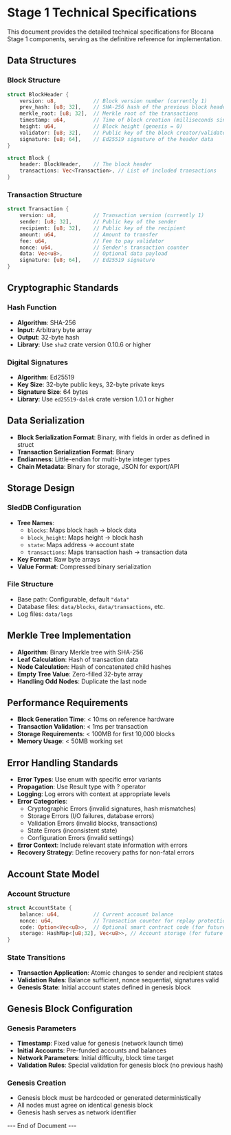 # Stage 1 Technical Specifications

This document provides the detailed technical specifications for Blocana Stage 1 components, serving as the definitive reference for implementation.

## Data Structures

### Block Structure

```rust
struct BlockHeader {
    version: u8,            // Block version number (currently 1)
    prev_hash: [u8; 32],    // SHA-256 hash of the previous block header
    merkle_root: [u8; 32],  // Merkle root of the transactions
    timestamp: u64,         // Time of block creation (milliseconds since Unix epoch)
    height: u64,            // Block height (genesis = 0)
    validator: [u8; 32],    // Public key of the block creator/validator
    signature: [u8; 64],    // Ed25519 signature of the header data
}

struct Block {
    header: BlockHeader,    // The block header
    transactions: Vec<Transaction>, // List of included transactions
}
```

### Transaction Structure

```rust
struct Transaction {
    version: u8,            // Transaction version (currently 1)
    sender: [u8; 32],       // Public key of the sender
    recipient: [u8; 32],    // Public key of the recipient
    amount: u64,            // Amount to transfer
    fee: u64,               // Fee to pay validator
    nonce: u64,             // Sender's transaction counter
    data: Vec<u8>,          // Optional data payload
    signature: [u8; 64],    // Ed25519 signature
}
```

## Cryptographic Standards

### Hash Function
- **Algorithm**: SHA-256
- **Input**: Arbitrary byte array
- **Output**: 32-byte hash
- **Library**: Use `sha2` crate version 0.10.6 or higher

### Digital Signatures
- **Algorithm**: Ed25519
- **Key Size**: 32-byte public keys, 32-byte private keys
- **Signature Size**: 64 bytes
- **Library**: Use `ed25519-dalek` crate version 1.0.1 or higher

## Data Serialization
- **Block Serialization Format**: Binary, with fields in order as defined in struct
- **Transaction Serialization Format**: Binary
- **Endianness**: Little-endian for multi-byte integer types
- **Chain Metadata**: Binary for storage, JSON for export/API

## Storage Design

### SledDB Configuration
- **Tree Names**: 
  - `blocks`: Maps block hash → block data
  - `block_height`: Maps height → block hash
  - `state`: Maps address → account state
  - `transactions`: Maps transaction hash → transaction data
- **Key Format**: Raw byte arrays
- **Value Format**: Compressed binary serialization

### File Structure
- Base path: Configurable, default `"data"`
- Database files: `data/blocks`, `data/transactions`, etc.
- Log files: `data/logs`

## Merkle Tree Implementation
- **Algorithm**: Binary Merkle tree with SHA-256
- **Leaf Calculation**: Hash of transaction data
- **Node Calculation**: Hash of concatenated child hashes
- **Empty Tree Value**: Zero-filled 32-byte array
- **Handling Odd Nodes**: Duplicate the last node

## Performance Requirements
- **Block Generation Time**: < 10ms on reference hardware
- **Transaction Validation**: < 1ms per transaction
- **Storage Requirements**: < 100MB for first 10,000 blocks
- **Memory Usage**: < 50MB working set

## Error Handling Standards
- **Error Types**: Use enum with specific error variants
- **Propagation**: Use Result type with ? operator
- **Logging**: Log errors with context at appropriate levels
- **Error Categories**:
  - Cryptographic Errors (invalid signatures, hash mismatches)
  - Storage Errors (I/O failures, database errors)
  - Validation Errors (invalid blocks, transactions)
  - State Errors (inconsistent state)
  - Configuration Errors (invalid settings)
- **Error Context**: Include relevant state information with errors
- **Recovery Strategy**: Define recovery paths for non-fatal errors

## Account State Model

### Account Structure
```rust
struct AccountState {
    balance: u64,           // Current account balance
    nonce: u64,             // Transaction counter for replay protection
    code: Option<Vec<u8>>,  // Optional smart contract code (for future use)
    storage: HashMap<[u8;32], Vec<u8>>, // Account storage (for future use)
}
```

### State Transitions
- **Transaction Application**: Atomic changes to sender and recipient states
- **Validation Rules**: Balance sufficient, nonce sequential, signatures valid
- **Genesis State**: Initial account states defined in genesis block

## Genesis Block Configuration

### Genesis Parameters
- **Timestamp**: Fixed value for genesis (network launch time)
- **Initial Accounts**: Pre-funded accounts and balances
- **Network Parameters**: Initial difficulty, block time target
- **Validation Rules**: Special validation for genesis block (no previous hash)

### Genesis Creation
- Genesis block must be hardcoded or generated deterministically
- All nodes must agree on identical genesis block
- Genesis hash serves as network identifier

--- End of Document ---
